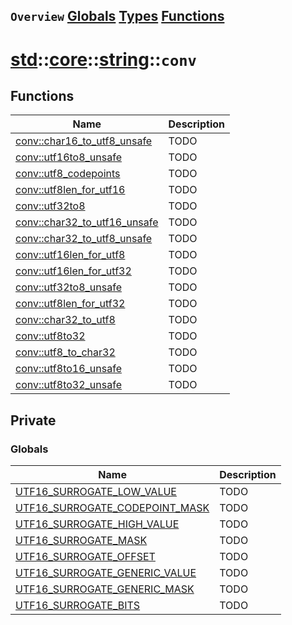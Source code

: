 ## `Overview` [Globals](./globals.md) [Types](./types.md) [Functions](./functions.md)
# [std](./../../../std.md)::[core](./../../core.md)::[string](./../string.md)::`conv`
## Functions
|Name|Description|
|----|-----------|
|[conv::char16_to_utf8_unsafe](#todo)|TODO|
|[conv::utf16to8_unsafe](#todo)|TODO|
|[conv::utf8_codepoints](#todo)|TODO|
|[conv::utf8len_for_utf16](#todo)|TODO|
|[conv::utf32to8](#todo)|TODO|
|[conv::char32_to_utf16_unsafe](#todo)|TODO|
|[conv::char32_to_utf8_unsafe](#todo)|TODO|
|[conv::utf16len_for_utf8](#todo)|TODO|
|[conv::utf16len_for_utf32](#todo)|TODO|
|[conv::utf32to8_unsafe](#todo)|TODO|
|[conv::utf8len_for_utf32](#todo)|TODO|
|[conv::char32_to_utf8](#todo)|TODO|
|[conv::utf8to32](#todo)|TODO|
|[conv::utf8_to_char32](#todo)|TODO|
|[conv::utf8to16_unsafe](#todo)|TODO|
|[conv::utf8to32_unsafe](#todo)|TODO|
## Private
### Globals
|Name|Description|
|----|-----------|
|[UTF16_SURROGATE_LOW_VALUE](#todo)|TODO|
|[UTF16_SURROGATE_CODEPOINT_MASK](#todo)|TODO|
|[UTF16_SURROGATE_HIGH_VALUE](#todo)|TODO|
|[UTF16_SURROGATE_MASK](#todo)|TODO|
|[UTF16_SURROGATE_OFFSET](#todo)|TODO|
|[UTF16_SURROGATE_GENERIC_VALUE](#todo)|TODO|
|[UTF16_SURROGATE_GENERIC_MASK](#todo)|TODO|
|[UTF16_SURROGATE_BITS](#todo)|TODO|
